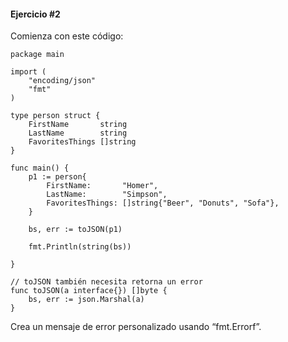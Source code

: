 #### Ejercicio #2

Comienza con este código:
```
package main

import (
	"encoding/json"
	"fmt"
)

type person struct {
	FirstName       string
	LastName        string
	FavoritesThings []string
}

func main() {
	p1 := person{
		FirstName:       "Homer",
		LastName:        "Simpson",
		FavoritesThings: []string{"Beer", "Donuts", "Sofa"},
	}

	bs, err := toJSON(p1)

	fmt.Println(string(bs))

}

// toJSON también necesita retorna un error
func toJSON(a interface{}) []byte {
	bs, err := json.Marshal(a)
}
```
Crea un mensaje de error personalizado usando “fmt.Errorf”.